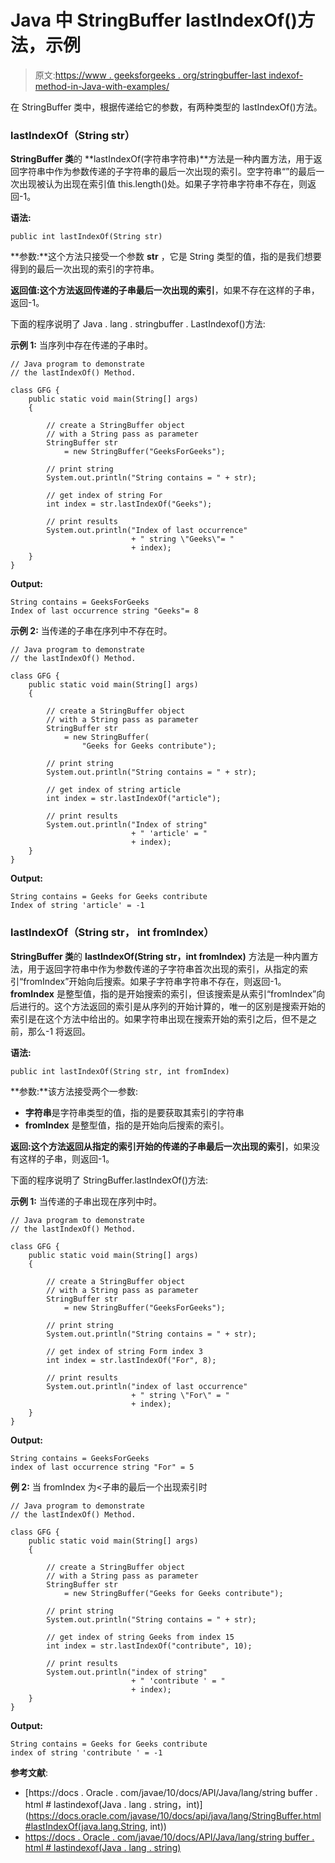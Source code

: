 # Java 中 StringBuffer lastIndexOf()方法，示例

> 原文:[https://www . geeksforgeeks . org/stringbuffer-last indexof-method-in-Java-with-examples/](https://www.geeksforgeeks.org/stringbuffer-lastindexof-method-in-java-with-examples/)

在 StringBuffer 类中，根据传递给它的参数，有两种类型的 lastIndexOf()方法。

### lastIndexOf（String str）

**StringBuffer 类**的 **lastIndexOf(字符串字符串)**方法是一种内置方法，用于返回字符串中作为参数传递的子字符串的最后一次出现的索引。空字符串“”的最后一次出现被认为出现在索引值 this.length()处。如果子字符串字符串不存在，则返回-1。

**语法:**

```
public int lastIndexOf(String str)
```

**参数:**这个方法只接受一个参数 **str** ，它是 String 类型的值，指的是我们想要得到的最后一次出现的索引的字符串。

**返回值:**这个方法返回**传递的子串最后一次出现的索引**，如果不存在这样的子串，返回-1。

下面的程序说明了 Java . lang . stringbuffer . LastIndexof()方法:

**示例 1:** 当序列中存在传递的子串时。

```
// Java program to demonstrate
// the lastIndexOf() Method.

class GFG {
    public static void main(String[] args)
    {

        // create a StringBuffer object
        // with a String pass as parameter
        StringBuffer str
            = new StringBuffer("GeeksForGeeks");

        // print string
        System.out.println("String contains = " + str);

        // get index of string For
        int index = str.lastIndexOf("Geeks");

        // print results
        System.out.println("Index of last occurrence"
                           + " string \"Geeks\"= "
                           + index);
    }
}
```

**Output:**

```
String contains = GeeksForGeeks
Index of last occurrence string "Geeks"= 8

```

**示例 2:** 当传递的子串在序列中不存在时。

```
// Java program to demonstrate
// the lastIndexOf() Method.

class GFG {
    public static void main(String[] args)
    {

        // create a StringBuffer object
        // with a String pass as parameter
        StringBuffer str
            = new StringBuffer(
                "Geeks for Geeks contribute");

        // print string
        System.out.println("String contains = " + str);

        // get index of string article
        int index = str.lastIndexOf("article");

        // print results
        System.out.println("Index of string"
                           + " 'article' = "
                           + index);
    }
}
```

**Output:**

```
String contains = Geeks for Geeks contribute
Index of string 'article' = -1

```

### lastIndexOf（String str， int fromIndex）

**StringBuffer 类**的 **lastIndexOf(String str，int fromIndex)** 方法是一种内置方法，用于返回字符串中作为参数传递的子字符串首次出现的索引，从指定的索引“fromIndex”开始向后搜索。如果子字符串字符串不存在，则返回-1。 **fromIndex** 是整型值，指的是开始搜索的索引，但该搜索是从索引“fromIndex”向后进行的。这个方法返回的索引是从序列的开始计算的，唯一的区别是搜索开始的索引是在这个方法中给出的。如果字符串出现在搜索开始的索引之后，但不是之前，那么-1 将返回。

**语法:**

```
public int lastIndexOf(String str, int fromIndex)
```

**参数:**该方法接受两个一参数:

*   **字符串**是字符串类型的值，指的是要获取其索引的字符串
*   **fromIndex** 是整型值，指的是开始向后搜索的索引。

**返回:**这个方法返回**从指定的索引开始的传递的子串最后一次出现的索引**，如果没有这样的子串，则返回-1。

下面的程序说明了 StringBuffer.lastIndexOf()方法:

**示例 1:** 当传递的子串出现在序列中时。

```
// Java program to demonstrate
// the lastIndexOf() Method.

class GFG {
    public static void main(String[] args)
    {

        // create a StringBuffer object
        // with a String pass as parameter
        StringBuffer str
            = new StringBuffer("GeeksForGeeks");

        // print string
        System.out.println("String contains = " + str);

        // get index of string Form index 3
        int index = str.lastIndexOf("For", 8);

        // print results
        System.out.println("index of last occurrence"
                           + " string \"For\" = "
                           + index);
    }
}
```

**Output:**

```
String contains = GeeksForGeeks
index of last occurrence string "For" = 5

```

**例 2:** 当 fromIndex 为<子串的最后一个出现索引时

```
// Java program to demonstrate
// the lastIndexOf() Method.

class GFG {
    public static void main(String[] args)
    {

        // create a StringBuffer object
        // with a String pass as parameter
        StringBuffer str
            = new StringBuffer("Geeks for Geeks contribute");

        // print string
        System.out.println("String contains = " + str);

        // get index of string Geeks from index 15
        int index = str.lastIndexOf("contribute", 10);

        // print results
        System.out.println("index of string"
                           + " 'contribute ' = "
                           + index);
    }
}
```

**Output:**

```
String contains = Geeks for Geeks contribute
index of string 'contribute ' = -1

```

**参考文献**:

*   [https://docs . Oracle . com/javae/10/docs/API/Java/lang/string buffer . html # lastindexof(Java . lang . string，int)](https://docs.oracle.com/javase/10/docs/api/java/lang/StringBuffer.html#lastIndexOf(java.lang.String, int))
*   [https://docs . Oracle . com/javae/10/docs/API/Java/lang/string buffer . html # lastindexof(Java . lang . string)](https://docs.oracle.com/javase/10/docs/api/java/lang/StringBuffer.html#lastIndexOf(java.lang.String))
